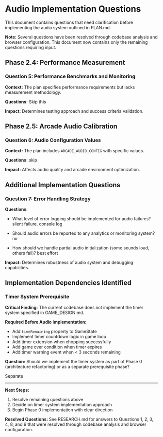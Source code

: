 # Audio Implementation Questions

This document contains questions that need clarification before implementing the audio system outlined in PLAN.md.

**Note:** Several questions have been resolved through codebase analysis and browser configuration. This document now contains only the remaining questions requiring input.

## Phase 2.4: Performance Measurement

### Question 5: Performance Benchmarks and Monitoring
**Context:** The plan specifies performance requirements but lacks measurement methodology.

**Questions:**
Skip this

**Impact:** Determines testing approach and success criteria validation.

## Phase 2.5: Arcade Audio Calibration

### Question 6: Audio Configuration Values
**Context:** The plan includes `ARCADE_AUDIO_CONFIG` with specific values.

**Questions:**
skip

**Impact:** Affects audio quality and arcade environment optimization.

## Additional Implementation Questions

### Question 7: Error Handling Strategy
**Questions:**
- What level of error logging should be implemented for audio failures?
silent failure, console log

- Should audio errors be reported to any analytics or monitoring system?
no

- How should we handle partial audio initialization (some sounds load, others fail)?
best effort

**Impact:** Determines robustness of audio system and debugging capabilities.

## Implementation Dependencies Identified

### Timer System Prerequisite
**Critical Finding:** The current codebase does not implement the timer system specified in GAME_DESIGN.md.

**Required Before Audio Implementation:**
- Add `timeRemaining` property to GameState
- Implement timer countdown logic in game loop
- Add timer extension when chopping successfully
- Add game over condition when timer expires
- Add timer warning event when < 3 seconds remaining

**Question:** Should we implement the timer system as part of Phase 0 (architecture refactoring) or as a separate prerequisite phase?

Separate

---

**Next Steps:** 
1. Resolve remaining questions above
2. Decide on timer system implementation approach
3. Begin Phase 0 implementation with clear direction

**Resolved Questions:** See RESEARCH.md for answers to Questions 1, 2, 3, 4, 8, and 9 that were resolved through codebase analysis and browser configuration.